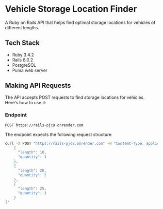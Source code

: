 # Vehicle Storage Location Finder

A Ruby on Rails API that helps find optimal storage locations for vehicles of
different lengths.

## Tech Stack

- Ruby 3.4.2
- Rails 8.0.2
- PostgreSQL
- Puma web server

## Making API Requests

The API accepts POST requests to find storage locations for vehicles. Here's how to
use it:

### Endpoint

```bash
POST https://rails-pjc8.onrender.com
```

The endpoint expects the following request structure:

```bash
curl -X POST "https://rails-pjc8.onrender.com" -H "Content-Type: application/json" -d '[
    {
      "length": 10,
      "quantity": 1
    },
    {
      "length": 20,
      "quantity": 2
    },
    {
      "length": 25,
      "quantity": 1
    }
]'
```
